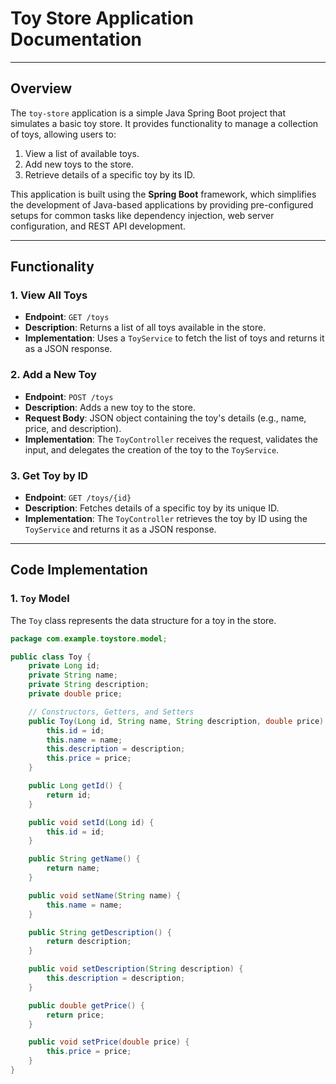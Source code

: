 # Toy Store Application Documentation

---

## Overview

The `toy-store` application is a simple Java Spring Boot project that simulates a basic toy store. It provides functionality to manage a collection of toys, allowing users to:
1. View a list of available toys.
2. Add new toys to the store.
3. Retrieve details of a specific toy by its ID.

This application is built using the **Spring Boot** framework, which simplifies the development of Java-based applications by providing pre-configured setups for common tasks like dependency injection, web server configuration, and REST API development.

---

## Functionality

### 1. View All Toys
- **Endpoint**: `GET /toys`
- **Description**: Returns a list of all toys available in the store.
- **Implementation**: Uses a `ToyService` to fetch the list of toys and returns it as a JSON response.

### 2. Add a New Toy
- **Endpoint**: `POST /toys`
- **Description**: Adds a new toy to the store.
- **Request Body**: JSON object containing the toy's details (e.g., name, price, and description).
- **Implementation**: The `ToyController` receives the request, validates the input, and delegates the creation of the toy to the `ToyService`.

### 3. Get Toy by ID
- **Endpoint**: `GET /toys/{id}`
- **Description**: Fetches details of a specific toy by its unique ID.
- **Implementation**: The `ToyController` retrieves the toy by ID using the `ToyService` and returns it as a JSON response.

---

## Code Implementation

### 1. `Toy` Model
The `Toy` class represents the data structure for a toy in the store.

```java
package com.example.toystore.model;

public class Toy {
    private Long id;
    private String name;
    private String description;
    private double price;

    // Constructors, Getters, and Setters
    public Toy(Long id, String name, String description, double price) {
        this.id = id;
        this.name = name;
        this.description = description;
        this.price = price;
    }

    public Long getId() {
        return id;
    }

    public void setId(Long id) {
        this.id = id;
    }

    public String getName() {
        return name;
    }

    public void setName(String name) {
        this.name = name;
    }

    public String getDescription() {
        return description;
    }

    public void setDescription(String description) {
        this.description = description;
    }

    public double getPrice() {
        return price;
    }

    public void setPrice(double price) {
        this.price = price;
    }
}